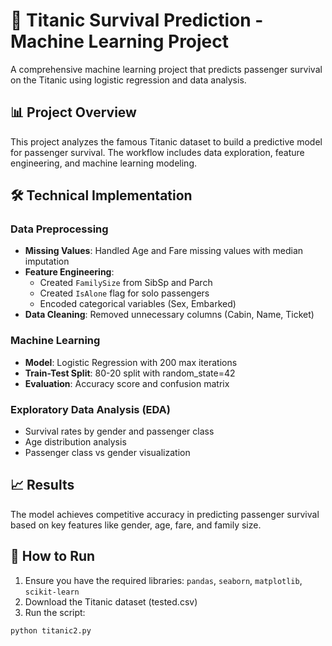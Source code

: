 # 🚢 Titanic Survival Prediction - Machine Learning Project

A comprehensive machine learning project that predicts passenger survival on the Titanic using logistic regression and data analysis.

## 📊 Project Overview
This project analyzes the famous Titanic dataset to build a predictive model for passenger survival. The workflow includes data exploration, feature engineering, and machine learning modeling.

## 🛠 Technical Implementation

### Data Preprocessing
- **Missing Values**: Handled Age and Fare missing values with median imputation
- **Feature Engineering**: 
  - Created `FamilySize` from SibSp and Parch
  - Created `IsAlone` flag for solo passengers
  - Encoded categorical variables (Sex, Embarked)
- **Data Cleaning**: Removed unnecessary columns (Cabin, Name, Ticket)

### Machine Learning
- **Model**: Logistic Regression with 200 max iterations
- **Train-Test Split**: 80-20 split with random_state=42
- **Evaluation**: Accuracy score and confusion matrix

### Exploratory Data Analysis (EDA)
- Survival rates by gender and passenger class
- Age distribution analysis
- Passenger class vs gender visualization

## 📈 Results
The model achieves competitive accuracy in predicting passenger survival based on key features like gender, age, fare, and family size.

## 🚀 How to Run
1. Ensure you have the required libraries: `pandas`, `seaborn`, `matplotlib`, `scikit-learn`
2. Download the Titanic dataset (tested.csv)
3. Run the script:
```bash
python titanic2.py
